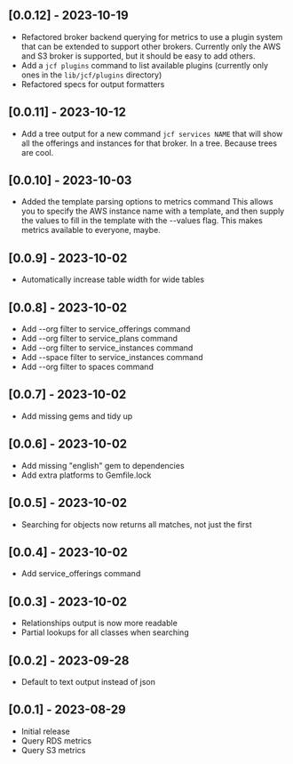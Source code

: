 ## [0.0.12] - 2023-10-19

- Refactored broker backend querying for metrics to use a plugin system that can be extended to support other brokers. Currently only the AWS and S3 broker is supported, but it should be easy to add others.
- Add a `jcf plugins` command to list available plugins (currently only ones in the `lib/jcf/plugins` directory)
- Refactored specs for output formatters

## [0.0.11] - 2023-10-12

- Add a tree output for a new command `jcf services NAME` that will show all the offerings and instances for that broker. In a tree. Because trees are cool.

## [0.0.10] - 2023-10-03

- Added the template parsing options to metrics command
  This allows you to specify the AWS instance name with a template, and
  then supply the values to fill in the template with the --values flag.
  This makes metrics available to everyone, maybe.

## [0.0.9] - 2023-10-02

- Automatically increase table width for wide tables

## [0.0.8] - 2023-10-02

- Add --org filter to service_offerings command
- Add --org filter to service_plans command
- Add --org filter to service_instances command
- Add --space filter to service_instances command
- Add --org filter to spaces command

## [0.0.7] - 2023-10-02

- Add missing gems and tidy up

## [0.0.6] - 2023-10-02

- Add missing "english" gem to dependencies
- Add extra platforms to Gemfile.lock

## [0.0.5] - 2023-10-02

- Searching for objects now returns all matches, not just the first

## [0.0.4] - 2023-10-02

- Add service_offerings command

## [0.0.3] - 2023-10-02

- Relationships output is now more readable
- Partial lookups for all classes when searching
## [0.0.2] - 2023-09-28

- Default to text output instead of json

## [0.0.1] - 2023-08-29

- Initial release
- Query RDS metrics
- Query S3 metrics
